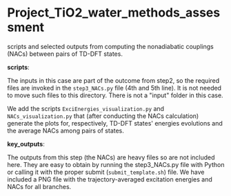 # Project_TiO2_water_methods_assessment
scripts and selected outputs from computing the nonadiabatic couplings (NACs) between pairs of TD-DFT states.

**scripts**:

The inputs in this case are part of the outcome from step2, so the required files are invoked 
in the `step3_NACs.py` file (4th and 5th line). It is not needed to move such files to this directory. 
There is not a "input" folder in this case.


We add the scripts `ExciEnergies_visualization.py` and `NACs_visualization.py` that
(after conducting the NACs calculation) generate the plots for, respectively, TD-DFT states' 
energies evolutions and the average NACs among pairs of states.

**key_outputs**:

The outputs from this step (the NACs) are heavy files so are not included here. They 
are easy to obtain by running the step3_NACs.py file with Python or calling it with 
the proper submit (`submit_template.sh`) file. We have included a PNG file with the
trajectory-averaged excitation energies and NACs for all branches.


